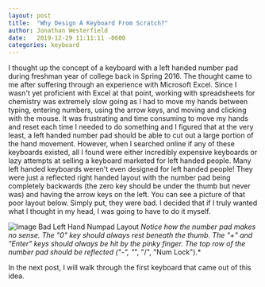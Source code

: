 ```yaml
---
layout: post
title:  "Why Design A Keyboard From Scratch?"
author: Jonathan Westerfield
date:   2019-12-29 11:11:11 -0600
categories: keyboard
---
```


I thought up the concept of a keyboard with a left handed number pad during freshman year of college back in Spring 2016. The thought came to me after suffering through an experience with Microsoft Excel. Since I wasn't yet proficient with Excel at that point, working with spreadsheets for chemistry was extremely slow going as I had to move my hands between typing, entering numbers, using the arrow keys, and moving and clicking with the mouse. It was frustrating and time consuming to move my hands and reset each time I needed to do something and I figured that at the very least, a left handed number pad should be able to cut out a large portion of the hand movement. However, when I searched online if any of these keyboards existed, all I found were either incredibly expensive keyboards or lazy attempts at selling a keyboard marketed for left handed people. Many left handed keyboards weren't even designed for left handed people! They were just a reflected right handed layout with the number pad being completely backwards (the zero key should be under the thumb but never was) and having the arrow keys on the left. You can see a picture of that poor layout below. Simply put, they were bad. I decided that if I truly wanted what I thought in my head, I was going to have to do it myself.

![Image Bad Left Hand Numpad Layout](/img/why-design/crappy_left_handed_keyboard.jpg "A bad left handed number pad layout.")
*Notice how the number pad makes no sense. The "0" key should always rest beneath the thumb. The "+" and "Enter" keys should always be hit by the pinky finger. The top row of the number pad should be reflected ("-", "*", "/", "Num Lock").*

In the next post, I will walk through the first keyboard that came out of this idea.

